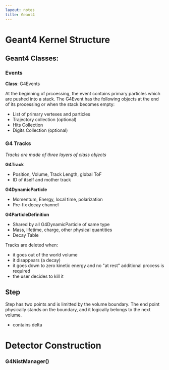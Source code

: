 ```yaml
---
layout: notes
title: Geant4 
---
```


# Geant4 Kernel Structure

## Geant4 Classes:

### Events
**Class**: G4Events

At the beginning of prcoessing, the event contains primary particles which are pushed into a stack. The G4Event has the following objects at the end of its processing or when the stack becomes empty: 

+ List of primary vertexes and particles
+ Trajectory collection (optional)
+ Hits Collection
+ Digits Collection (optional)

### G4 Tracks
*Tracks are made of three layers of class objects*

**G4Track**
+ Position, Volume, Track Length, global ToF
+ ID of itself and mother track

**G4DynamicParticle**
+ Momentum, Energy, local time, polarization
+ Pre-fix decay channel

**G4ParticleDefinition**
+ Shared by all G4DynamicParticle of same type
+ Mass, lifetime, charge, other physical quantities
+ Decay Table


Tracks are deleted when: 
+ it goes out of the world volume
+ it disappears (a decay)
+ it goes down to zero kinetic energy and no "at rest" additional process is required
+ the user decides to kill it

## Step
Step has two points and is limitted by the volume boundary. The end point physically stands on the boundary, and it logically belongs to the next volume.

+ contains delta

# Detector Construction 

### G4NistManager()
